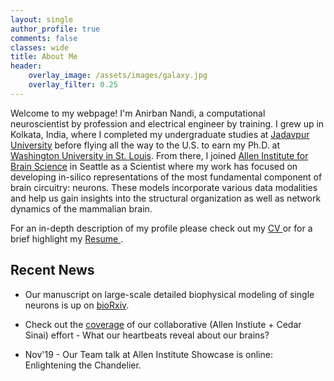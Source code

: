 ```yaml
---
layout: single
author_profile: true
comments: false
classes: wide
title: About Me
header:
    overlay_image: /assets/images/galaxy.jpg
    overlay_filter: 0.25
---
```


Welcome to my webpage! I'm Anirban Nandi, a computational neuroscientist by profession and electrical engineer by training. I grew up in Kolkata, India, where I completed my <!---
schooling : [Ramkrishna Mission Narendrapur](https://www.rkmvnarendrapur.org/),
--> undergraduate studies at [Jadavpur University](http://www.jaduniv.edu.in/) before flying all the way to the U.S. to earn my Ph.D. at [Washington University in St. Louis](https://wustl.edu/). From there, I joined [Allen Institute for Brain Science](https://alleninstitute.org/) in Seattle as a Scientist where my work has focused on developing in-silico representations of the most fundamental component of brain circuitry: neurons. These models incorporate various data modalities and help us gain insights into the structural organization as well as network dynamics of the mammalian brain. 

For an in-depth description of my profile please check out my [CV <i class="far fa-file-pdf" style="color:red;"></i>](/assets/pdfs/Anirban_Nandi_CV.pdf)  or for a brief highlight my [Resume <i class="far fa-file-pdf" style="color:red;"></i>](/assets/pdfs/Resume_Ani_Nandi.pdf).

## Recent News

* Our manuscript on large-scale detailed biophysical modeling of single neurons is up on [bioRxiv](https://www.biorxiv.org/content/10.1101/2020.04.09.030239v1).

* Check out the [coverage](https://www.discovermagazine.com/mind/your-brain-cells-jiggle-with-every-heartbeat) of our collaborative (Allen Instiute + Cedar Sinai) effort - What our heartbeats reveal about our brains?

* Nov'19 - Our Team talk at Allen Institute Showcase is online: Enlightening the Chandelier. <a href="https://youtu.be/9Zwd_y_NP8o"><i class="fab fa-youtube" style="color:red;"></i></a>
